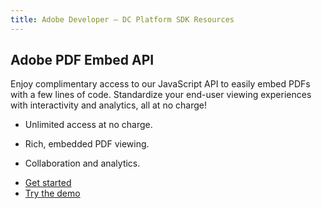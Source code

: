 ```yaml
---
title: Adobe Developer — DC Platform SDK Resources
---
```


<Divider orientation="horizontal" size="M" className="m-0"/>

<TitleBlock slots="heading" theme="light" className="titleBlock-align-left"/>

## Adobe PDF Embed API

<TextBlock slots="text" theme="light" width="40%" className="pricing-desc align-left"/>

Enjoy complimentary access to our JavaScript API to easily embed PDFs with a few lines of code. Standardize your end-user viewing experiences with interactivity and analytics, all at no charge!

<TextBlock slots="text" isCentered theme="light" width="35%" className="list-points pricing-desc"/>

- Unlimited access at no charge.

- Rich, embedded PDF viewing.

- Collaboration and analytics.

<TextBlock className="pricing-desc button-swap d-flex" slots="buttons" isCentered theme="light" width="25%" primaryOutline />

- [Get started](https://acrobatservices.adobe.com/dc-integration-creation-app-cdn/main.html?api=pdf-embed-api)
- [Try the demo](https://acrobatservices.adobe.com/view-sdk-demo/index.html)
